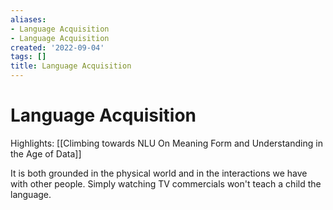 ```yaml
---
aliases:
- Language Acquisition
- Language Acquisition
created: '2022-09-04'
tags: []
title: Language Acquisition
---
```


# Language Acquisition

Highlights: [[Climbing towards NLU On Meaning Form and Understanding in the Age of Data]]

It is both grounded in the physical world and in the interactions we have with other people. Simply watching TV commercials won't teach a child the language.